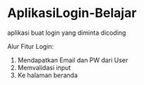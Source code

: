 # AplikasiLogin-Belajar
aplikasi buat login yang diminta dicoding

Alur Fitur Login:
1. Mendapatkan Email dan PW dari User
2. Memvalidasi input
3. Ke halaman beranda

